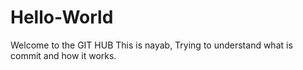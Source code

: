 # Hello-World
Welcome to the GIT HUB
This is nayab, Trying to understand what is commit and how it works.
